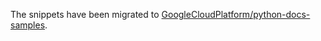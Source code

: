 The snippets have been migrated to [GoogleCloudPlatform/python-docs-samples](https://github.com/GoogleCloudPlatform/python-docs-samples/tree/main/iam/cloud-client/snippets).
